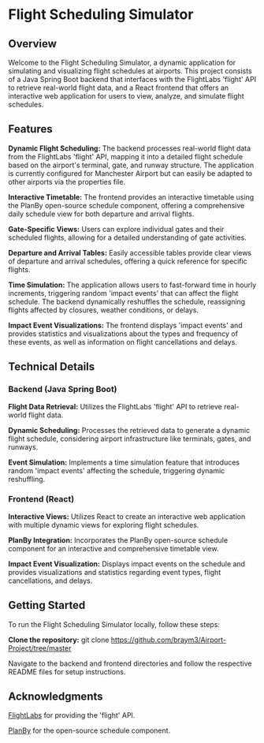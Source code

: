 # Flight Scheduling Simulator
## Overview
Welcome to the Flight Scheduling Simulator, a dynamic application for simulating and visualizing flight schedules at airports. This project consists of a Java Spring Boot backend that interfaces with the FlightLabs 'flight' API to retrieve real-world flight data, and a React frontend that offers an interactive web application for users to view, analyze, and simulate flight schedules.

## Features
**Dynamic Flight Scheduling:** The backend processes real-world flight data from the FlightLabs 'flight' API, mapping it into a detailed flight schedule based on the airport's terminal, gate, and runway structure. The application is currently configured for Manchester Airport but can easily be adapted to other airports via the properties file.

**Interactive Timetable:** The frontend provides an interactive timetable using the PlanBy open-source schedule component, offering a comprehensive daily schedule view for both departure and arrival flights.

**Gate-Specific Views:** Users can explore individual gates and their scheduled flights, allowing for a detailed understanding of gate activities.

**Departure and Arrival Tables:** Easily accessible tables provide clear views of departure and arrival schedules, offering a quick reference for specific flights.

**Time Simulation:** The application allows users to fast-forward time in hourly increments, triggering random 'impact events' that can affect the flight schedule. The backend dynamically reshuffles the schedule, reassigning flights affected by closures, weather conditions, or delays.

**Impact Event Visualizations:** The frontend displays 'impact events' and provides statistics and visualizations about the types and frequency of these events, as well as information on flight cancellations and delays.

## Technical Details
### Backend (Java Spring Boot)
**Flight Data Retrieval:** Utilizes the FlightLabs 'flight' API to retrieve real-world flight data.

**Dynamic Scheduling:** Processes the retrieved data to generate a dynamic flight schedule, considering airport infrastructure like terminals, gates, and runways.

**Event Simulation:** Implements a time simulation feature that introduces random 'impact events' affecting the schedule, triggering dynamic reshuffling.

### Frontend (React)
**Interactive Views:** Utilizes React to create an interactive web application with multiple dynamic views for exploring flight schedules.

**PlanBy Integration:** Incorporates the PlanBy open-source schedule component for an interactive and comprehensive timetable view.

**Impact Event Visualization:** Displays impact events on the schedule and provides visualizations and statistics regarding event types, flight cancellations, and delays.

## Getting Started
To run the Flight Scheduling Simulator locally, follow these steps:

**Clone the repository:** git clone https://github.com/braym3/Airport-Project/tree/master

Navigate to the backend and frontend directories and follow the respective README files for setup instructions.

## Acknowledgments
[FlightLabs](https://www.goflightlabs.com/) for providing the 'flight' API.

[PlanBy](https://github.com/karolkozer/planby) for the open-source schedule component.
